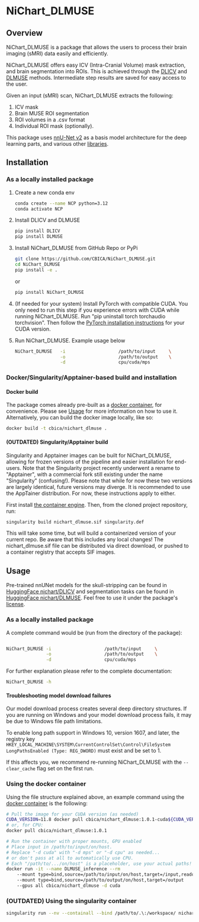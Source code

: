 # NiChart_DLMUSE

## Overview

NiChart_DLMUSE is a package that allows the users to process their brain imaging (sMRI) data easily and efficiently.

NiChart_DLMUSE offers easy ICV (Intra-Cranial Volume) mask extraction, and brain segmentation into ROIs. This is achieved through the [DLICV](https://github.com/CBICA/DLICV) and [DLMUSE](https://github.com/CBICA/DLMUSE) methods. Intermediate step results are saved for easy access to the user.

Given an input (sMRI) scan, NiChart_DLMUSE extracts the following:

1. ICV mask
2. Brain MUSE ROI segmentation
3. ROI volumes in a .csv format
4. Individual ROI mask (optionally).

This package uses [nnU-Net v2](https://github.com/MIC-DKFZ/nnUNet) as a basis model architecture for the deep learning parts, and various other [libraries](requirements.txt).


## Installation

### As a locally installed package

1. Create a new conda env

    ```bash
    conda create --name NCP python=3.12
    conda activate NCP
    ```

2. Install DLICV and DLMUSE
    ```bash
    pip install DLICV
    pip install DLMUSE
    ```

3. Install NiChart_DLMUSE from GitHub Repo or PyPi
    
    ```bash
    git clone https://github.com/CBICA/NiChart_DLMUSE.git
    cd NiChart_DLMUSE
    pip install -e .
    ```
    or
    ```bash
    pip install NiChart_DLMUSE
    ```

5. (If needed for your system) Install PyTorch with compatible CUDA.
    You only need to run this step if you experience errors with CUDA while running NiChart_DLMUSE.
    Run "pip uninstall torch torchaudio torchvision".
    Then follow the [PyTorch installation instructions](https://pytorch.org/get-started/locally/) for your CUDA version. 

6. Run NiChart_DLMUSE. Example usage below

    ```bash
    NiChart_DLMUSE   -i                    /path/to/input     \
                     -o                    /path/to/output    \
                     -d                    cpu/cuda/mps
    ```

### Docker/Singularity/Apptainer-based build and installation 

#### Docker build
The package comes already pre-built as a [docker container](https://hub.docker.com/repository/docker/cbica/nichart_dlmuse/general), for convenience. Please see [Usage](#usage) for more information on how to use it. Alternatively, you can build the docker image locally, like so:

```bash
docker build -t cbica/nichart_dlmuse .
```

####  (OUTDATED) Singularity/Apptainer build
Singularity and Apptainer images can be built for NiChart_DLMUSE, allowing for frozen versions of the pipeline and easier installation for end-users.
Note that the Singularity project recently underwent a rename to "Apptainer", with a commercial fork still existing under the name "Singularity" (confusing!).
Please note that while for now these two versions are largely identical, future versions may diverge. It is recommended to use the AppTainer distribution. For now, these instructions apply to either.

First install [the container engine](https://apptainer.org/admin-docs/3.8/installation.html).
Then, from the cloned project repository, run:

```bash
singularity build nichart_dlmuse.sif singularity.def
```

This will take some time, but will build a containerized version of your current repo. Be aware that this includes any local changes!
The nichart_dlmuse.sif file can be distributed via direct download, or pushed to a container registry that accepts SIF images.

## Usage
Pre-trained nnUNet models for the skull-stripping can be found in [HuggingFace nichart/DLICV](https://huggingface.co/nichart/DLICV/tree/main) and segmentation tasks can be found in [HuggingFace nichart/DLMUSE](https://huggingface.co/nichart/DLMUSE/tree/main). Feel free to use it under the package's [license](LICENSE).

### As a locally installed package

A complete command would be (run from the directory of the package):

```bash

NiChart_DLMUSE -i                    /path/to/input     \
               -o                    /path/to/output    \
               -d                    cpu/cuda/mps
```

For further explanation please refer to the complete documentation:

```bash
NiChart_DLMUSE -h
```

#### Troubleshooting model download failures
Our model download process creates several deep directory structures. If you are running on Windows and your model download process fails, it may be due to Windows file path limitations. 

To enable long path support in Windows 10, version 1607, and later, the registry key `HKEY_LOCAL_MACHINE\SYSTEM\CurrentControlSet\Control\FileSystem LongPathsEnabled (Type: REG_DWORD)` must exist and be set to 1.

If this affects you, we recommend re-running NiChart_DLMUSE with the `--clear_cache` flag set on the first run.

### Using the docker container

Using the file structure explained above, an example command using the [docker container](https://hub.docker.com/repository/docker/cbica/nichart_dlmuse/general) is the following:


```bash
# Pull the image for your CUDA version (as needed)
CUDA_VERSION=11.8 docker pull cbica/nichart_dlmuse:1.0.1-cuda${CUDA_VERSION}
# or, for CPU:
docker pull cbica/nichart_dlmuse:1.0.1

# Run the container with proper mounts, GPU enabled
# Place input in /path/to/input/on/host.
# Replace "-d cuda" with "-d mps" or "-d cpu" as needed...
# or don't pass at all to automatically use CPU.
# Each "/path/to/.../on/host" is a placeholder, use your actual paths!
docker run -it --name DLMUSE_inference --rm 
    --mount type=bind,source=/path/to/input/on/host,target=/input,readonly 
    --mount type=bind,source=/path/to/output/on/host,target=/output
    --gpus all cbica/nichart_dlmuse -d cuda
```

### (OUTDATED) Using the singularity container

```bash
singularity run --nv --containall --bind /path/to/.\:/workspace/ nichart_dlmuse.simg NiChart_DLMUSE -i /workspace/temp/nnUNet_raw_data_base/nnUNet_raw_data/ -o /workspace/temp/nnUNet_out -p structural --derived_ROI_mappings_file /NiChart_DLMUSE/shared/dicts/MUSE_mapping_derived_rois.csv --MUSE_ROI_mappings_file /NiChart_DLMUSE/shared/dicts/MUSE_mapping_consecutive_indices.csv --nnUNet_raw_data_base /workspace/temp/nnUNet_raw_data_base/ --nnUNet_preprocessed /workspace/temp/nnUNet_preprocessed/ --model_folder /workspace/temp/nnUNet_model/ --all_in_gpu True --mode fastest --disable_tta
```

